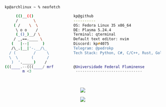 ```zsh
kp@archlinux ~ % neofetch

     (()__(()                  kp@github
     /       \                 ----------
    ( /    \  \                OS: Fedora Linux 35 x86_64 
     \ o o    /                DE: Plasma 5.24.4
     (_()_)__/ \               Terminal: qterminal
    / _,==.____ \              Default text editor: nvim
   (   |--|      )             Discord: kp#4075
   /\_.|__|'-.__/\_            Telegram: @pedrokp
  / (        /     \           Tech Stack: Python, C#, C/C++, Rust, Golang, Java, HTML/CSS/JS, Node, Svelte
  \  \      (      /          
   )  '._____)    /           
(((____.--(((____/ mrf         @Universidade Federal Fluminense                         
        m <3                    ------------------------------
```

<br>

<p align="center"> <img src="https://github-readme-stats.vercel.app/api?username=pedrokpp&count_private=true&theme=onedark&show_icons=false&hide_border=true" /> </p>

<p align="center"> <img src="https://github-readme-stats.vercel.app/api/top-langs/?username=pedrokpp&layout=compact&langs_count=4&theme=onedark&hide_border=true" /> </p>
